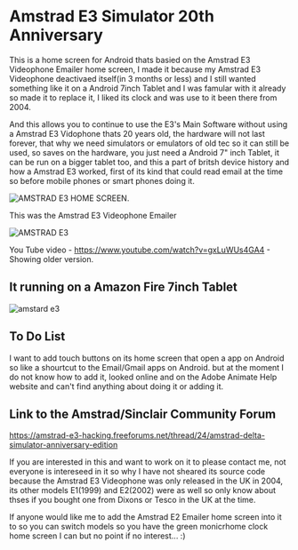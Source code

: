 # Amstrad E3 Simulator 20th Anniversary
This is a home screen for Android thats basied on the Amstrad E3 Videophone Emailer home screen, I made it because my Amstrad E3 Videophone deactivaed itself(in 3 months or less) and I still wanted something like it on a Android 7inch Tablet and I was famular with it already so made it to replace it, I liked its clock and was use to it been there from 2004.

And this allows you to continue to use the E3's Main Software without using a Amstrad E3 Vidophone thats 20 years old, the hardware will not last forever, that why we need simulators or emulators of old tec so it can still be used, so saves on the hardware, you just need a Android 7" inch Tablet, it can be run on a bigger tablet too, and this a part of britsh device history and how a Amstrad E3 worked, first of its kind that could read email at the time so before mobile phones or smart phones doing it.

![AMSTRAD E3 HOME SCREEN](https://i.ibb.co/cc9H8Hxd/Amstrad-E3-Homescreen.png).

This was the Amstrad E3 Videophone Emailer

![AMSTRAD E3](https://storage.proboards.com/7050177/images/zshyNkRQFzPgQwCfvkHY.gif)

You Tube video - https://www.youtube.com/watch?v=gxLuWUs4GA4 - Showing older version.

It running on a Amazon Fire 7inch Tablet
-------------------------------------------

![amstard e3](https://github.com/user-attachments/assets/4ae4d34e-601a-4923-a24d-53d83f0cc19e)


## To Do List

I want to add touch buttons on its home screen that open a app on Android so like a shourtcut to the Email/Gmail apps on Android.
but at the moment I do not know how to add it, looked online and on the Adobe Animate Help website and can't find anything about doing it or adding it.


Link to the Amstrad/Sinclair Community Forum
---------------------------------------------
https://amstrad-e3-hacking.freeforums.net/thread/24/amstrad-delta-simulator-anniversary-edition

If you are interested in this and want to work on it to please contact me, not everyone is intereseed in it so why I have not sheared its source code because the Amstrad E3 Videophone was only released in the UK in 2004, its other models E1(1999) and E2(2002) were as well so only know about thses if you bought one from Dixons or Tesco in the UK at the time.

If anyone would like me to add the Amstrad E2 Emailer home screen into it to so you can switch models so you have the green monicrhome clock home screen I can but no point if no interest... :)

